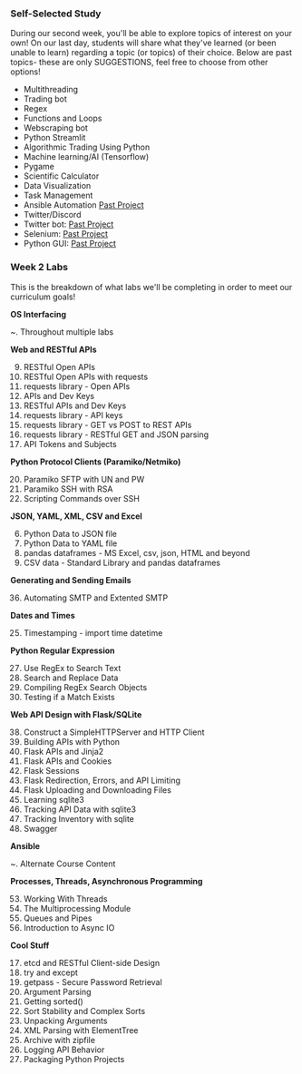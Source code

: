 ### Self-Selected Study

During our second week, you'll be able to explore topics of interest on your own! On our last day, students will share what they've learned (or been unable to learn) regarding a topic (or topics) of their choice. Below are past topics- these are only SUGGESTIONS, feel free to choose from other options!

- Multithreading
- Trading bot
- Regex
- Functions and Loops
- Webscraping bot
- Python Streamlit
- Algorithmic Trading Using Python
- Machine learning/AI (Tensorflow)
- Pygame
- Scientific Calculator
- Data Visualization
- Task Management
- Ansible Automation [Past Project](https://galaxy.ansible.com/rzfeeser/ansible_role_minecraft)
- Twitter/Discord
- Twitter bot: [Past Project](https://github.com/csfeeser/tweets-to-discord) 
- Selenium: [Past Project](https://github.com/csfeeser/8hrsPlease)
- Python GUI: [Past Project](https://github.com/csfeeser/mycode-1/tree/main/PyMom)

### Week 2 Labs

This is the breakdown of what labs we'll be completing in order to meet our curriculum goals!

**OS Interfacing**

~. Throughout multiple labs

**Web and RESTful APIs**

9. RESTful Open APIs
10. RESTful Open APIs with requests
11. requests library - Open APIs
12. APIs and Dev Keys
13. RESTful APIs and Dev Keys
14. requests library - API keys
15. requests library - GET vs POST to REST APIs
16. requests library - RESTful GET and JSON parsing
26. API Tokens and Subjects

**Python Protocol Clients (Paramiko/Netmiko)**

20. Paramiko SFTP with UN and PW
21. Paramiko SSH with RSA
22. Scripting Commands over SSH

**JSON, YAML, XML, CSV and Excel**

6. Python Data to JSON file
7. Python Data to YAML file
24. pandas dataframes - MS Excel, csv, json, HTML and beyond
33. CSV data - Standard Library and pandas dataframes

**Generating and Sending Emails**

36. Automating SMTP and Extented SMTP

**Dates and Times**

25. Timestamping - import time datetime

**Python Regular Expression**

27. Use RegEx to Search Text
28. Search and Replace Data
29. Compiling RegEx Search Objects
30. Testing if a Match Exists

**Web API Design with Flask/SQLite**

38. Construct a SimpleHTTPServer and HTTP Client
39. Building APIs with Python
40. Flask APIs and Jinja2
41. Flask APIs and Cookies
42. Flask Sessions
43. Flask Redirection, Errors, and API Limiting
44. Flask Uploading and Downloading Files
45. Learning sqlite3
46. Tracking API Data with sqlite3
47. Tracking Inventory with sqlite
51. Swagger

**Ansible**

~. Alternate Course Content

**Processes, Threads, Asynchronous Programming**

53. Working With Threads
54. The Multiprocessing Module
55. Queues and Pipes
56. Introduction to Async IO

**Cool Stuff**

17. etcd and RESTful Client-side Design
18. try and except
19. getpass - Secure Password Retrieval
23. Argument Parsing
31. Getting sorted()
32. Sort Stability and Complex Sorts
34. Unpacking Arguments
35. XML Parsing with ElementTree
37. Archive with zipfile
49. Logging API Behavior
50. Packaging Python Projects
